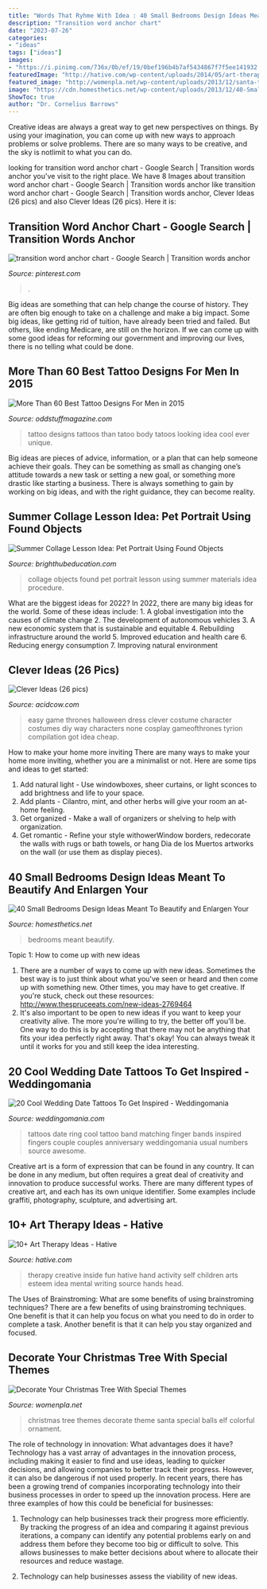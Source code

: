 ```yaml
---
title: "Words That Ryhme With Idea : 40 Small Bedrooms Design Ideas Meant To Beautify And Enlargen Your"
description: "Transition word anchor chart"
date: "2023-07-26"
categories:
- "ideas"
tags: ["ideas"]
images:
- "https://i.pinimg.com/736x/0b/ef/19/0bef196b4b7af5434867f7f5ee141932.jpg"
featuredImage: "http://hative.com/wp-content/uploads/2014/05/art-therapy-ideas/7-art-therapy-ideas.jpg"
featured_image: "http://womenpla.net/wp-content/uploads/2013/12/santa-theme.jpg"
image: "https://cdn.homesthetics.net/wp-content/uploads/2013/12/40-Small-Bedrooms-Design-Ideas-For-Your-Small-Home-homesthetics.net-18.jpg"
ShowToc: true
author: "Dr. Cornelius Barrows"
---
```



Creative ideas are always a great way to get new perspectives on things. By using your imagination, you can come up with new ways to approach problems or solve problems. There are so many ways to be creative, and the sky is notlimit to what you can do.

	

		
looking for transition word anchor chart - Google Search | Transition words anchor you've visit to the right place. We have 8 Images about transition word anchor chart - Google Search | Transition words anchor like transition word anchor chart - Google Search | Transition words anchor, Clever Ideas (26 pics) and also Clever Ideas (26 pics). Here it is:
		
    
## Transition Word Anchor Chart - Google Search | Transition Words Anchor

<img loading=lazy src="https://i.pinimg.com/736x/0b/ef/19/0bef196b4b7af5434867f7f5ee141932.jpg" onerror="this.onerror=null;this.src='https://tse3.mm.bing.net/th?id=OIP.nLyHFsf8e75zKfzWFUp7-wHaJ3&amp;pid=15.1';" alt="transition word anchor chart - Google Search | Transition words anchor">

_Source: pinterest.com_

>. 

	

Big ideas are something that can help change the course of history. They are often big enough to take on a challenge and make a big impact. Some big ideas, like getting rid of tuition, have already been tried and failed. But others, like ending Medicare, are still on the horizon. If we can come up with some good ideas for reforming our government and improving our lives, there is no telling what could be done.

    
## More Than 60 Best Tattoo Designs For Men In 2015

<img loading=lazy src="http://oddstuffmagazine.com/wp-content/uploads/2013/09/Best-tattoo-designs-for-Men-40.jpg" onerror="this.onerror=null;this.src='https://tse4.mm.bing.net/th?id=OIP.h1ZQwgCfF7z5-b7lOMdoDgHaGw&amp;pid=15.1';" alt="More Than 60 Best Tattoo Designs For Men in 2015">

_Source: oddstuffmagazine.com_

>tattoo designs tattoos than tatoo body tatoos looking idea cool ever unique. 

	

Big ideas are pieces of advice, information, or a plan that can help someone achieve their goals. They can be something as small as changing one’s attitude towards a new task or setting a new goal, or something more drastic like starting a business. There is always something to gain by working on big ideas, and with the right guidance, they can become reality.

    
## Summer Collage Lesson Idea: Pet Portrait Using Found Objects

<img loading=lazy src="http://img.bhs4.com/66/1/661E714C46D3CC98F7CBCE46E08C691EAF5744E8_lis.jpg" onerror="this.onerror=null;this.src='https://tse3.mm.bing.net/th?id=OIP.KrqlM_zRYkXebxIUy8luggHaKe&amp;pid=15.1';" alt="Summer Collage Lesson Idea: Pet Portrait Using Found Objects">

_Source: brighthubeducation.com_

>collage objects found pet portrait lesson using summer materials idea procedure. 

	

What are the biggest ideas for 2022?
In 2022, there are many big ideas for the world. Some of these ideas include: 1. A global investigation into the causes of climate change 2. The development of autonomous vehicles 3. A new economic system that is sustainable and equitable 4. Rebuilding infrastructure around the world 5. Improved education and health care 6. Reducing energy consumption 7. Improving natural environment 
    
## Clever Ideas (26 Pics)

<img loading=lazy src="https://cdn.acidcow.com/pics/20190402/clever_idea_23.jpg" onerror="this.onerror=null;this.src='https://tse3.mm.bing.net/th?id=OIP.g5E4jdspg8tJb4KPc1Yn-AHaJ_&amp;pid=15.1';" alt="Clever Ideas (26 pics)">

_Source: acidcow.com_

>easy game thrones halloween dress clever costume character costumes diy way characters none cosplay gameofthrones tyrion compilation got idea cheap. 

	

How to make your home more inviting
There are many ways to make your home more inviting, whether you are a minimalist or not. Here are some tips and ideas to get started:
1. Add natural light - Use windowboxes, sheer curtains, or light sconces to add brightness and life to your space.
2. Add plants - Cilantro, mint, and other herbs will give your room an at-home feeling.
3. Get organized - Make a wall of organizers or shelving to help with organization.
4. Get romantic - Refine your style withowerWindow borders, redecorate the walls with rugs or bath towels, or hang Dia de los Muertos artworks on the wall (or use them as display pieces).

    
## 40 Small Bedrooms Design Ideas Meant To Beautify And Enlargen Your

<img loading=lazy src="https://cdn.homesthetics.net/wp-content/uploads/2013/12/40-Small-Bedrooms-Design-Ideas-For-Your-Small-Home-homesthetics.net-18.jpg" onerror="this.onerror=null;this.src='https://tse3.mm.bing.net/th?id=OIP.owphSJK-2YJm-r_y4lnl5wHaIp&amp;pid=15.1';" alt="40 Small Bedrooms Design Ideas Meant To Beautify and Enlargen Your">

_Source: homesthetics.net_

>bedrooms meant beautify. 

	

Topic 1: How to come up with new ideas
1. There are a number of ways to come up with new ideas. Sometimes the best way is to just think about what you've seen or heard and then come up with something new. Other times, you may have to get creative. If you're stuck, check out these resources: http://www.thespruceeats.com/new-ideas-2769464
2. It's also important to be open to new ideas if you want to keep your creativity alive. The more you're willing to try, the better off you'll be. One way to do this is by accepting that there may not be anything that fits your idea perfectly right away. That's okay! You can always tweak it until it works for you and still keep the idea interesting.


    
## 20 Cool Wedding Date Tattoos To Get Inspired - Weddingomania

<img loading=lazy src="http://i.weddingomania.com/cool-wedding-date-tattoos-5-500x669.jpg" onerror="this.onerror=null;this.src='https://tse2.mm.bing.net/th?id=OIP.yHCk4UDHpZthSG7JjsRoWAHaJ6&amp;pid=15.1';" alt="20 Cool Wedding Date Tattoos To Get Inspired - Weddingomania">

_Source: weddingomania.com_

>tattoos date ring cool tattoo band matching finger bands inspired fingers couple couples anniversary weddingomania usual numbers source awesome. 

	

Creative art is a form of expression that can be found in any country. It can be done in any medium, but often requires a great deal of creativity and innovation to produce successful works. There are many different types of creative art, and each has its own unique identifier. Some examples include graffiti, photography, sculpture, and advertising art.

    
## 10+ Art Therapy Ideas - Hative

<img loading=lazy src="http://hative.com/wp-content/uploads/2014/05/art-therapy-ideas/7-art-therapy-ideas.jpg" onerror="this.onerror=null;this.src='https://tse4.mm.bing.net/th?id=OIP.wQEH2vgbHV2iGNyH8PIO5AHaKJ&amp;pid=15.1';" alt="10+ Art Therapy Ideas - Hative">

_Source: hative.com_

>therapy creative inside fun hative hand activity self children arts esteem idea mental writing source hands head. 

	

The Uses of Brainstroming: What are some benefits of using brainstroming techniques?
There are a few benefits of using brainstroming techniques. One benefit is that it can help you focus on what you need to do in order to complete a task. Another benefit is that it can help you stay organized and focused.

    
## Decorate Your Christmas Tree With Special Themes

<img loading=lazy src="http://womenpla.net/wp-content/uploads/2013/12/santa-theme.jpg" onerror="this.onerror=null;this.src='https://tse3.mm.bing.net/th?id=OIP.j1WBS1TKFRfIsKynyFQlmgHaKt&amp;pid=15.1';" alt="Decorate Your Christmas Tree With Special Themes">

_Source: womenpla.net_

>christmas tree themes decorate theme santa special balls elf colorful ornament. 

	

The role of technology in innovation: What advantages does it have?
Technology has a vast array of advantages in the innovation process, including making it easier to find and use ideas, leading to quicker decisions, and allowing companies to better track their progress. However, it can also be dangerous if not used properly. In recent years, there has been a growing trend of companies incorporating technology into their business processes in order to speed up the innovation process. Here are three examples of how this could be beneficial for businesses: 
1) Technology can help businesses track their progress more efficiently. By tracking the progress of an idea and comparing it against previous iterations, a company can identify any potential problems early on and address them before they become too big or difficult to solve. This allows businesses to make better decisions about where to allocate their resources and reduce wastage. 

2) Technology can help businesses assess the viability of new ideas.

